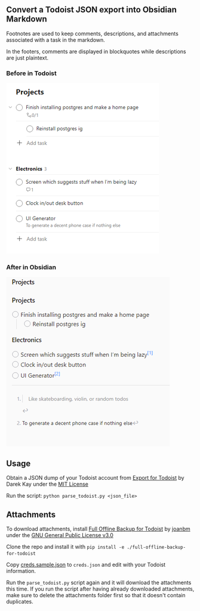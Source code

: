 ## Convert a Todoist JSON export into Obsidian Markdown

Footnotes are used to keep comments, descriptions, and attachments associated with a task in the markdown.

In the footers, comments are displayed in blockquotes while descriptions are just plaintext.

### Before in Todoist

![Todoist](images/todoist.png)

### After in Obsidian

![Obsidian](images/markdown.png)

## Usage
Obtain a JSON dump of your Todoist account from [Export for Todoist](https://darekkay.com/todoist-export/) by Darek Kay under the [MIT License](https://github.com/darekkay/todoist-export/blob/master/LICENSE)

Run the script:
`python parse_todoist.py <json_file>`


## Attachments
To download attachments, install [Full Offline Backup for Todoist](https://github.com/joanbm/full-offline-backup-for-todoist) by [joanbm](https://github.com/joanbm) under the [GNU General Public License v3.0](https://github.com/joanbm/full-offline-backup-for-todoist/blob/master/LICENSE)

Clone the repo and install it with `pip install -e ./full-offline-backup-for-todoist`

Copy [creds.sample.json](creds.sample.json) to `creds.json` and edit with your Todoist information.

Run the `parse_todoist.py` script again and it will download the attachments this time. If you run the script after having already downloaded attachments, make sure to delete the attachments folder first so that it doesn't contain duplicates.